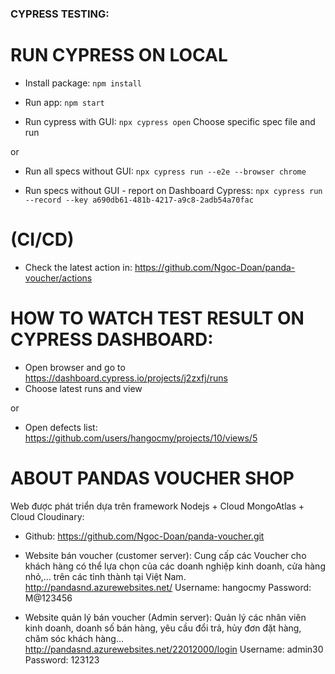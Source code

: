 ### CYPRESS TESTING:

# RUN CYPRESS ON LOCAL

- Install package:
  `npm install`

- Run app:
  `npm start`

- Run cypress with GUI:
  `npx cypress open`
  Choose specific spec file and run

or

- Run all specs without GUI:
  `npx cypress run --e2e --browser chrome`

- Run specs without GUI - report on Dashboard Cypress:
  `npx cypress run --record --key a690db61-481b-4217-a9c8-2adb54a70fac`

# (CI/CD)

- Check the latest action in: https://github.com/Ngoc-Doan/panda-voucher/actions

# HOW TO WATCH TEST RESULT ON CYPRESS DASHBOARD:

- Open browser and go to https://dashboard.cypress.io/projects/j2zxfj/runs
- Choose latest runs and view

or

- Open defects list: https://github.com/users/hangocmy/projects/10/views/5

# ABOUT PANDAS VOUCHER SHOP

Web được phát triển dựa trên framework Nodejs + Cloud MongoAtlas + Cloud Cloudinary:

- Github: https://github.com/Ngoc-Doan/panda-voucher.git

- Website bán voucher (customer server): Cung cấp các Voucher cho khách hàng có thể lựa chọn của các doanh nghiệp kinh doanh, cửa hàng nhỏ,... trên các tỉnh thành tại Việt Nam.
  http://pandasnd.azurewebsites.net/
  Username: hangocmy
  Password: M@123456

- Website quản lý bán voucher (Admin server): Quản lý các nhân viên kinh doanh, doanh số bán hàng, yêu cầu đổi trả, hủy đơn đặt hàng, chăm sóc khách hàng...
  http://pandasnd.azurewebsites.net/22012000/login
  Username: admin30
  Password: 123123

